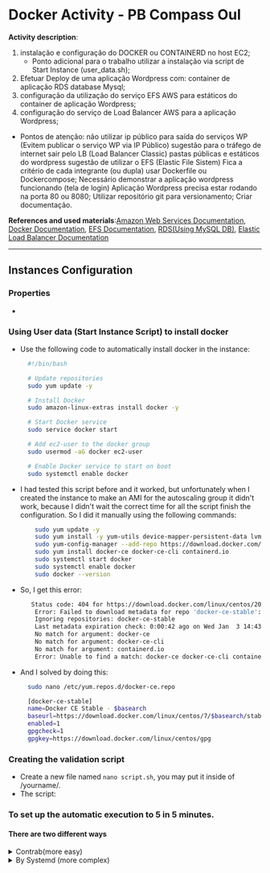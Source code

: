 # Docker Activity - PB Compass Oul

**Activity description**:

1. instalação e configuração do DOCKER ou CONTAINERD no host EC2;
    - Ponto adicional para o trabalho utilizar a instalação via script de Start Instance
    (user_data.sh);
2. Efetuar Deploy de uma aplicação Wordpress com:
    container de aplicação
    RDS database Mysql;
3. configuração da utilização do serviço EFS AWS para estáticos do container de aplicação Wordpress;
4. configuração do serviço de Load Balancer AWS para a aplicação Wordpress;
- Pontos de atenção:
não utilizar ip público para saída do serviços WP (Evitem publicar o serviço WP via IP Público)
sugestão para o tráfego de internet sair pelo LB (Load Balancer Classic)
pastas públicas e estáticos do wordpress sugestão de utilizar o EFS (Elastic File Sistem)
Fica a critério de cada integrante (ou dupla) usar Dockerfile ou Dockercompose;
Necessário demonstrar a aplicação wordpress funcionando (tela de login)
Aplicação Wordpress precisa estar rodando na porta 80 ou 8080;
Utilizar repositório git para versionamento;
Criar documentação.

**References and used materials**:[Amazon Web Services Documentation](https://docs.aws.amazon.com/pt_br/index.html), [Docker Documentation](https://docs.docker.com/engine/reference/run/), [EFS Documentation](https://docs.aws.amazon.com/AWSEC2/latest/UserGuide/AmazonEFS.html), [RDS(Using MySQL DB)](https://docs.aws.amazon.com/AmazonRDS/latest/UserGuide/CHAP_GettingStarted.CreatingConnecting.MySQL.html), [Elastic Load Balancer Documentation](https://docs.aws.amazon.com/elasticloadbalancing/latest/userguide/what-is-load-balancing.html)

---

## Instances Configuration


### Properties

- 

### Using User data (Start Instance Script) to install docker

- Use the following code to automatically install docker in the instance:
  ~~~bash
    #!/bin/bash

    # Update repositories
    sudo yum update -y

    # Install Docker
    sudo amazon-linux-extras install docker -y

    # Start Docker service
    sudo service docker start

    # Add ec2-user to the docker group
    sudo usermod -aG docker ec2-user

    # Enable Docker service to start on boot
    sudo systemctl enable docker
  ~~~

- I had tested this script before and it worked, but unfortunately when I created the instance to make an AMI for the autoscaling group it didn't work, because I didn't wait the correct time for all the script finish the configuration. So I did it manually using the following commands:

    ~~~bash
        sudo yum update -y
        sudo yum install -y yum-utils device-mapper-persistent-data lvm2
        sudo yum-config-manager --add-repo https://download.docker.com/linux/centos/docker-ce.repo
        sudo yum install docker-ce docker-ce-cli containerd.io
        sudo systemctl start docker
        sudo systemctl enable docker
        sudo docker --version
    ~~~
- So, I get this error:
    ~~~bash
       Status code: 404 for https://download.docker.com/linux/centos/2023.3.20231218/x86_64/stable/repodata/repomd.xml (IP: 13.32.151.28)
        Error: Failed to download metadata for repo 'docker-ce-stable': Cannot download repomd.xml: Cannot download repodata/repomd.xml: All mirrors were tried
        Ignoring repositories: docker-ce-stable
        Last metadata expiration check: 0:00:42 ago on Wed Jan  3 14:43:37 2024.
        No match for argument: docker-ce
        No match for argument: docker-ce-cli
        No match for argument: containerd.io
        Error: Unable to find a match: docker-ce docker-ce-cli containerd.io
    ~~~

- And I solved by doing this:

  ~~~bash
    sudo nano /etc/yum.repos.d/docker-ce.repo

    [docker-ce-stable]
    name=Docker CE Stable - $basearch
    baseurl=https://download.docker.com/linux/centos/7/$basearch/stable
    enabled=1
    gpgcheck=1
    gpgkey=https://download.docker.com/linux/centos/gpg
  ~~~  
### Creating the validation script

- Create a new file named `nano script.sh`, you may put it inside of /yourname/.
- The script: 

### To set up the automatic execution to 5 in 5 minutes.

#### There are two different ways
<details>
<summary>Contrab(more easy)</summary>

### To configure the crontab

- Edit the file `cronjob`.
- Write in crontab:
    ```bash
    */5 * * * * /your/script/path/script.sh
    ```
- Salve the file.
- To verify if it’s working, write `crontab -l`.
</details>
<details>
<summary>By Systemd (more complex)</summary>

### To configure the systemd service.
- Create a new file `sudo nano /etc/systemd/system/validate_apache.service`.
- Add this code in validate_apache.service:
    ```bash
    [Unit]
    Description=Validate apache service
    
    [Service]
    Type=simple
    ExecStart=/home/ec2-user/script.sh
    Restart=on-failure
    RestartSec=5
    
    [Install]
    WantedBy=multi-user.target
    ```
- Save the file;
- Reload systemd, write `sudo systemctl daemon-reload`;
- Start the service `sudo systemctl start validate_apache`;
- Enable it to start automatically  `sudo systemctl enable validate_apache`;
- Verify the service status using `sudo systemctl status validate_apache`.

### Now add the timer to systemd.
- Create a new file `sudo nano /etc/systemd/system/validate_apache.timer`.
- Add this code in validate_apache.timer:
    ```bash
    [Unit]
    Description=Validate apache timer
    
    [Timer]
    OnBootSec=5min
    OnUnitActiveSec=5min
    Unit=validate_apache.service

    [Install]
    WantedBy=multi-user.target
    ```
- Salve the file;
- Reload systemd again `sudo systemctl daemon-reload`;
- To start the timer enter `sudo systemctl start validate_apache.timer`;
- Enable this server to start automatically `sudo systemctl enable validate_apache.timer`;
- To verify the service status, write `sudo systemctl status validate_apache.timer`.

</details>
